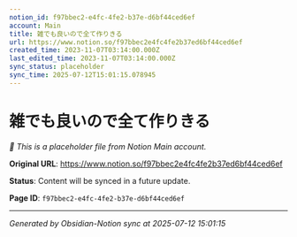 ```yaml
---
notion_id: f97bbec2-e4fc-4fe2-b37e-d6bf44ced6ef
account: Main
title: 雑でも良いので全て作りきる
url: https://www.notion.so/f97bbec2e4fc4fe2b37ed6bf44ced6ef
created_time: 2023-11-07T03:14:00.000Z
last_edited_time: 2023-11-07T03:14:00.000Z
sync_status: placeholder
sync_time: 2025-07-12T15:01:15.078945
---
```


# 雑でも良いので全て作りきる

*🔄 This is a placeholder file from Notion Main account.*

**Original URL**: https://www.notion.so/f97bbec2e4fc4fe2b37ed6bf44ced6ef

**Status**: Content will be synced in a future update.

**Page ID**: `f97bbec2-e4fc-4fe2-b37e-d6bf44ced6ef`

---

*Generated by Obsidian-Notion sync at 2025-07-12 15:01:15*
